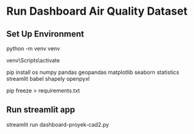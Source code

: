 # Run Dashboard Air Quality Dataset
## Set Up Environment
python -m venv venv

venv\Scripts\activate

pip install os numpy pandas geopandas matplotlib seaborn statistics streamlit babel shapely openpyxl

pip freeze > requirements.txt
## Run streamlit app
streamlit run dashboard-proyek-cad2.py

